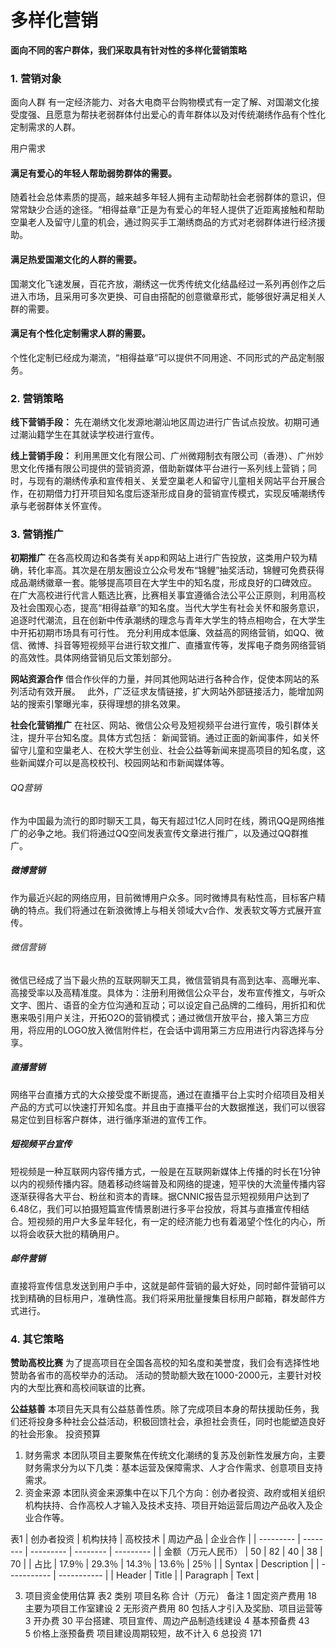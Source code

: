 # 多样化营销
**面向不同的客户群体，我们采取具有针对性的多样化营销策略**

### 1. 营销对象

面向人群
有一定经济能力、对各大电商平台购物模式有一定了解、对国潮文化接受度强、且愿意为帮扶老弱群体付出爱心的青年群体以及对传统潮绣作品有个性化定制需求的人群。

用户需求
#### 满足有爱心的年轻人帮助弱势群体的需要。
随着社会总体素质的提高，越来越多年轻人拥有主动帮助社会老弱群体的意识，但常常缺少合适的途径。“相得益章”正是为有爱心的年轻人提供了近距离接触和帮助空巢老人及留守儿童的机会，通过购买手工潮绣商品的方式对老弱群体进行经济援助。
#### 满足热爱国潮文化的人群的需要。
国潮文化飞速发展，百花齐放，潮绣这一优秀传统文化结晶经过一系列再创作之后进入市场，且采用可多次更换、可自由搭配的创意徽章形式，能够很好满足相关人群的需要。
#### 满足有个性化定制需求人群的需要。
个性化定制已经成为潮流，“相得益章”可以提供不同用途、不同形式的产品定制服务。
 

### 2. 营销策略

**线下营销手段：**
先在潮绣文化发源地潮汕地区周边进行广告试点投放。初期可通过潮汕籍学生在其就读学校进行宣传。

**线上营销手段：**
利用黑匣文化有限公司、广州微翔制衣有限公司（香港）、广州妙思文化传播有限公司提供的营销资源，借助新媒体平台进行一系列线上营销；同时，与现有的潮绣传承和宣传相关、关爱空巢老人和留守儿童相关网站平台开展合作，在初期借力打开项目知名度后逐渐形成自身的营销宣传模式，实现反哺潮绣传承与老弱群体关怀宣传。

### 3. 营销推广

**初期推广**
在各高校周边和各类有关app和网站上进行广告投放，这类用户较为精确，转化率高。其次是在朋友圈设立公众号发布“锦鲤”抽奖活动，锦鲤可免费获得成品潮绣徽章一套。能够提高项目在大学生中的知名度，形成良好的口碑效应。
在广大高校进行代言人甄选比赛，比赛相关事宜遵循合法公平公正原则，利用高校及社会围观心态，提高“相得益章”的知名度。当代大学生有社会关怀和服务意识，追逐时代潮流，且在创新中传承潮绣的理念与青年大学生的特点相吻合，在大学生中开拓初期市场具有可行性。
充分利用成本低廉、效益高的网络营销，如QQ、微信、微博、抖音等短视频平台进行软文推广、直播宣传等，发挥电子商务网络营销的高效性。具体网络营销见后文策划部分。

**网站资源合作**
借合作伙伴的力量，并同其他网站进行各种合作，促使本网站的系列活动有效开展。 
此外，广泛征求友情链接，扩大网站外部链接活力，能增加网站的搜索引擎曝光率，获得理想的排名效果。

**社会化营销推广**
在社区、网站、微信公众号及短视频平台进行宣传，吸引群体关注，提升平台知名度。具体方式包括：
新闻营销。通过正面的新闻事件，如关怀留守儿童和空巢老人、在校大学生创业、社会公益等新闻来提高项目的知名度，这些新闻媒介可以是高校校刊、校园网站和市新闻媒体等。
###### QQ营销
作为中国最为流行的即时聊天工具，每天有超过1亿人同时在线，腾讯QQ是网络推广的必争之地。我们将通过QQ空间发表宣传文章进行推广，以及通过QQ群推广。
##### 微博营销
作为最近兴起的网络应用，目前微博用户众多。同时微博具有粘性高，目标客户精确的特点。我们将通过在新浪微博上与相关领域大v合作、发表软文等方式展开宣传。
###### 微信营销
微信已经成了当下最火热的互联网聊天工具，微信营销具有高到达率、高曝光率、高接受率以及高精准度。具体为：注册利用微信公众平台，发布宣传推文，与听众文字、图片、语音的全方位沟通和互动；可以设定自己品牌的二维码，用折扣和优惠来吸引用户关注，开拓O2O的营销模式；通过微信开放平台，接入第三方应用，将应用的LOGO放入微信附件栏，在会话中调用第三方应用进行内容选择与分享。
##### 直播营销
网络平台直播方式的大众接受度不断提高，通过在直播平台上实时介绍项目及相关产品的方式可以快速打开知名度。并且由于直播平台的大数据推送，我们可以很容易定位到目标客户群体，进行循序渐进的宣传工作。
##### 短视频平台宣传
短视频是一种互联网内容传播方式，一般是在互联网新媒体上传播的时长在1分钟以内的视频传播内容。随着移动终端普及和网络的提速，短平快的大流量传播内容逐渐获得各大平台、粉丝和资本的青睐。据CNNIC报告显示短视频用户达到了6.48亿，我们可以拍摄短篇宣传情景剧进行多平台投放，将其与直播宣传相结合。短视频的用户大多呈年轻化，有一定的经济能力也有着渴望个性化的内心，所以将会收获大批的精确用户。
##### 邮件营销
直接将宣传信息发送到用户手中，这就是邮件营销的最大好处，同时邮件营销可以找到精确的目标用户，准确性高。我们将采用批量搜集目标用户邮箱，群发邮件方式进行。

### 4. 其它策略

**赞助高校比赛**
为了提高项目在全国各高校的知名度和美誉度，我们会有选择性地赞助各省市的高校举办的活动。
活动的赞助额大致在1000-2000元，主要针对校内的大型比赛和高校间联谊的比赛。

**公益慈善**
本项目先天具有公益慈善性质。除了完成项目本身的帮扶援助任务，我们还将投身多种社会公益活动，积极回馈社会，承担社会责任，同时也能塑造良好的社会形象。
投资预算
1. 财务需求
本团队项目主要聚焦在传统文化潮绣的复苏及创新性发展方向，主要财务需求分为以下几类：基本运营及保障需求、人才合作需求、创意项目支持需求。
2. 资金来源
本团队资金来源集中在以下几个方向：创办者投资、政府或相关组织机构扶持、合作高校人才输入及技术支持、项目开始运营后周边产品收入及企业合作等。

表1 
| 创办者投资 | 机构扶持 | 高校技术 | 周边产品 |	企业合作 |
| --------- | -------- | --------- | -------- | --------- | 
| 金额（万元人民币） |	50 |	82 |	40 |	38 |	70 |
| 占比 |	17.9％ |	29.3％ |	14.3％ |	13.6％ |	25％ |
| Syntax      | Description |
| ----------- | ----------- |
| Header      | Title       |
| Paragraph   | Text        |

3.	项目资金使用估算
表2
类别	项目名称	合计（万元）	备注
1	固定资产费用	18	主要为项目工作室建设
2	无形资产费用	80	包括人才引入及奖励、项目运营等
3	开办费	30	平台搭建、项目宣传、周边产品制造线建设
4	基本预备费	43	
5	价格上涨预备费		项目建设周期较短，故不计入
6	总投资	171	

